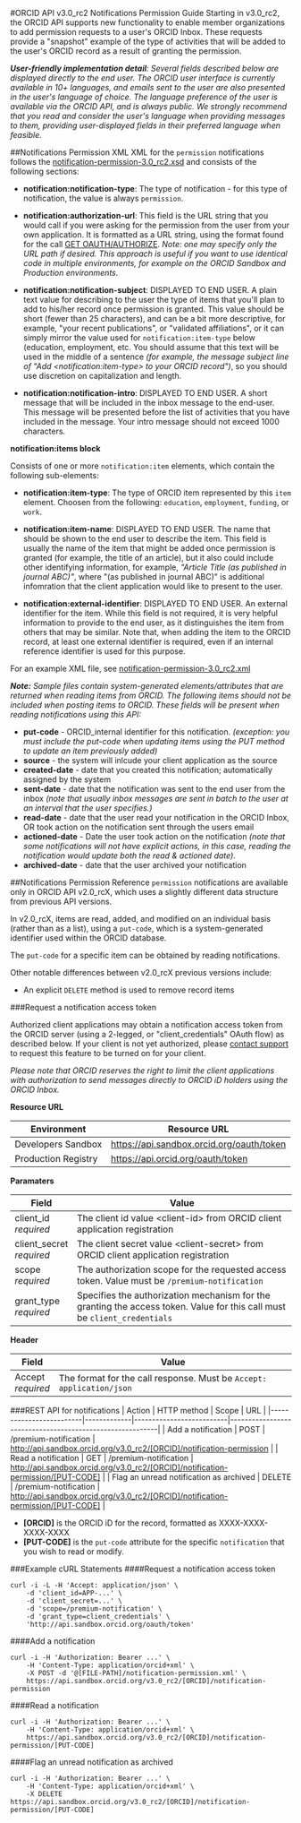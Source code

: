 
#ORCID API v3.0_rc2 Notifications Permission Guide
Starting in v3.0_rc2, the ORCID API supports new functionality to enable member organizations to add permission requests to a user's ORCID Inbox. These requests provide a "snapshot" example of the type of activities that will be added to the user's ORCID record as a result of granting the permission.

_**User-friendly implementation detail**: Several fields described below are displayed directly to the end user. The ORCID user interface is currently available in 10+ languages, and emails sent to the user are also presented in the user's language of choice. The language preference of the user is available via the ORCID API, and is always public. We strongly recommend that you read and consider the user's language when providing messages to them, providing user-displayed fields in their preferred language when feasible._

##Notifications Permission XML
XML for the ```permission``` notifications follows the [notification-permission-3.0_rc2.xsd](https://github.com/ORCID/orcid-model/tree/master/src/main/resources/notification_3.0_rc2/notification-permission-3.0_rc2.xsd) and consists of the following sections:

- **notification:notification-type**: The type of notification - for this type of notification, the value is always ```permission```. 

- **notification:authorization-url**: This field is the URL string that you would call if you were asking for the permission from the user from your own application. It is formatted as a URL string, using the format found for the call [GET OAUTH/AUTHORIZE](http://members.orcid.org/api/get-oauthauthorize). _Note: one may specify only the URL path if desired. This approach is useful if you want to use identical code in multiple environments, for example on the ORCID Sandbox and Production environments._

- **notification:notification-subject**: DISPLAYED TO END USER. A plain text value for describing to the user the type of items that you'll plan to add to his/her record once permission is granted. This value should be short (fewer than 25 characters), and can be a bit more descriptive, for example, "your recent publications", or "validated affiliations", or it can simply mirror the value used for ```notification:item-type``` below (education, employment, etc. You should assume that this text will be used in the middle of a sentence _(for example, the message subject line of "Add &lt;notification:item-type&gt; to your ORCID record")_, so you should use discretion on capitalization and length.

- **notification:notification-intro**: DISPLAYED TO END USER. A short message that will be included in the inbox message to the end-user. This message will be presented before the list of activities that you have included in the message. Your intro message should not exceed 1000 characters.



**notification:items block**

Consists of one or more ```notification:item``` elements, which contain the following sub-elements:

- **notification:item-type**: The type of ORCID item represented by this ```item``` element. Choosen from the following: ```education```, ```employment```, ```funding```, or ```work```.

- **notification:item-name**: DISPLAYED TO END USER. The name that should be shown to the end user to describe the item. This field is usually the name of the item that might be added once permission is granted (for example, the title of an article), but it also could include other identifying information, for example, _"Article Title (as published in journal ABC)"_, where "(as published in journal ABC)" is additional infomration that the client application would like to present to the user.

- **notification:external-identifier**: DISPLAYED TO END USER. An external identifier for the item. While this field is not required, it is very helpful information to provide to the end user, as it distinguishes the item from others that may be similar. Note that, when adding the item to the ORCID record, at least one external identifier is required, even if an internal reference identifier is used for this purpose. 

For an example XML file, see [notification-permission-3.0_rc2.xml](https://github.com/ORCID/orcid-model/tree/master/src/main/resources/notification_3.0_rc2/samples/notification-permission-3.0_rc2.xml)

***Note:*** *Sample files contain system-generated elements/attributes that are returned when reading items from ORCID. The following items should not be included when posting items to ORCID. These fields will be present when reading notifications using this API:*

- **put-code** - ORCID_internal identifier for this notification. _(exception: you must include the put-code when updating items using the PUT method to update an item previously added)_
- **source** - the system will inlcude your client application as the source
- **created-date** - date that you created this notification; automatically assigned by the system
- **sent-date** - date that the notification was sent to the end user from the inbox _(note that usually inbox messages are sent in batch to the user at an interval that the user specifies.)_
- **read-date** - date that the user read your notification in the ORCID Inbox, OR took action on the notification sent through the users email
- **actioned-date** - Date the user took action on the notification _(note that some notifications will not have explicit actions, in this case, reading the notification would update both the read & actioned date)_.
- **archived-date** - date that the user archived your notification


##Notifications Permission Reference
```permission``` notifications are available only in ORCID API v2.0_rcX, which uses a slightly different data structure from previous API versions. 

In v2.0_rcX, items are read, added, and modified on an individual basis (rather than as a list), using a ```put-code```, which is a system-generated identifier used within the ORCID database.

The ```put-code``` for a specific item can be obtained by reading notifications.

Other notable differences between v2.0_rcX previous versions include:

- An explicit ```DELETE``` method is used to remove record items

###Request a notification access token

Authorized client applications may obtain a notification access token from the ORCID server (using a 2-legged, or "client_credentials" OAuth flow) as described below. If your client is not yet authorized, please [contact support](http://orcid.org/help/contact-us) to request this feature to be turned on for your client. 

_Please note that ORCID reserves the right to limit the client applications with authorization to send messages directly to ORCID iD holders using the ORCID Inbox._

**Resource URL**

| Environment | Resource URL |
| ----------- | ------------ |
|Developers Sandbox | https://api.sandbox.orcid.org/oauth/token |
| Production Registry | https://api.orcid.org/oauth/token |

**Paramaters**

| Field | Value|
| ---- | ---- |
| client_id<br/>*required* | The client id value &lt;client-id&gt; from ORCID client application registration |
| client_secret<br/>*required* | The client secret value &lt;client-secret&gt; from ORCID client application registration |
| scope<br/>*required* | The authorization scope for the requested access token. Value must be ```/premium-notification``` |
| grant_type<br/>*required* | Specifies the authorization mechanism for the granting the access token. Value for this call must be ```client_credentials``` |

**Header**

| Field | Value|
| ---- | ---- |
| Accept<br/>_required_ | The format for the call response. Must be ```Accept: application/json``` |

###REST API for notifications
| Action                   | HTTP method | Scope                    | URL                                                      |
|-------------------------|-------------|--------------------------|----------------------------------------------------------|
| Add a notification | POST | /premium-notification | http://api.sandbox.orcid.org/v3.0_rc2/[ORCID]/notification-permission |
| Read a notification | GET | /premium-notification | http://api.sandbox.orcid.org/v3.0_rc2/[ORCID]/notification-permission/[PUT-CODE] |
| Flag an unread notification as archived | DELETE | /premium-notification | http://api.sandbox.orcid.org/v3.0_rc2/[ORCID]/notification-permission/[PUT-CODE] |

- **[ORCID]** is the ORCID iD for the record, formatted as XXXX-XXXX-XXXX-XXXX
- **[PUT-CODE]** is the ```put-code``` attribute for the specific ```notification``` that you wish to read or modify.

###Example cURL Statements
####Request a notification access token
```
curl -i -L -H 'Accept: application/json' \
	-d 'client_id=APP-...' \
	-d 'client_secret=...' \
	-d 'scope=/premium-notification' \
	-d 'grant_type=client_credentials' \
	'http://api.sandbox.orcid.org/oauth/token'
```

####Add a notification
```
curl -i -H 'Authorization: Bearer ...' \
	-H 'Content-Type: application/orcid+xml' \
	-X POST -d '@[FILE-PATH]/notification-permission.xml' \
	https://api.sandbox.orcid.org/v3.0_rc2/[ORCID]/notification-permission
```

####Read a notification
```
curl -i -H 'Authorization: Bearer ...' \
	-H 'Content-Type: application/orcid+xml' \
	https://api.sandbox.orcid.org/v3.0_rc2/[ORCID]/notification-permission/[PUT-CODE]
```

####Flag an unread notification as archived
```
curl -i -H 'Authorization: Bearer ...' \
	-H 'Content-Type: application/orcid+xml' \
	-X DELETE https://api.sandbox.orcid.org/v3.0_rc2/[ORCID]/notification-permission/[PUT-CODE] 
```